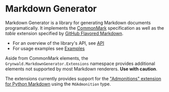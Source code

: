 # Markdown Generator

Markdown Generator is a library for generating Markdown documents programatically.
It implements the [CommonMark](https://spec.commonmark.org/0.28/) specification
as well as the *table* extension specified by
[GitHub Flavored Markdown](https://github.github.com/gfm/#tables-extension).

- For an overview of the library's API, see [API](./api/README.md)
- For usage examples see [Examples](./examples/README.md)

Aside from CommonMark elements, the `Grynwald.MarkdownGenerator.Extensions`
namespace provides additional elements not supported by most Markdown renderers.
**Use with caution**.

The extensions currently provides support for the
["Admonitions" extension for Python Markdown](https://python-markdown.github.io/extensions/admonition/) using the `MdAdmonition` type.

